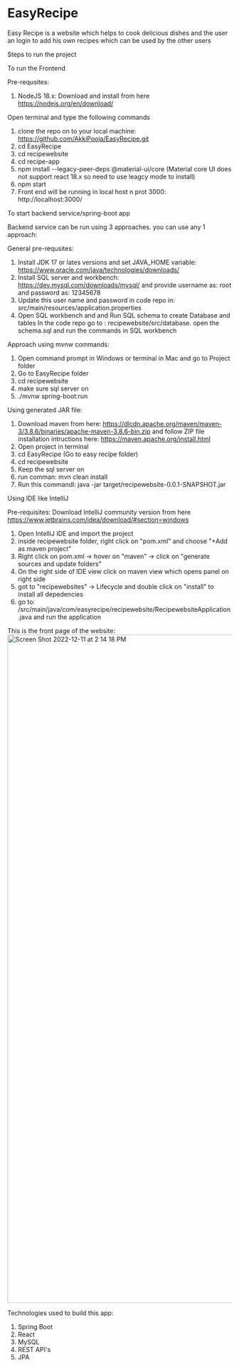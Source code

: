 # EasyRecipe
Easy Recipe is a website which helps to cook delicious dishes and the user an login to add his own recipes which can be used by the other users


Steps to run the project

To run the Frontend

Pre-requsites: 
1. NodeJS 18.x: Download and install from here https://nodejs.org/en/download/

Open terminal and type the following commands
1. clone the repo on to your local machine: https://github.com/AkkiPooja/EasyRecipe.git
2. cd EasyRecipe
3. cd recipewebsite
4. cd recipe-app 
5. npm install --legacy-peer-deps @material-ui/core   (Material core UI does not support react 18.x so need to use leagcy mode to install)
6. npm start
7. Front end will be running in local host n prot 3000: http://localhost:3000/

To start backend service/spring-boot app

Backend service can be run using 3 approaches. you can use any 1 approach:

General pre-requsites:

1. Install JDK 17 or lates versions and set JAVA_HOME variable: https://www.oracle.com/java/technologies/downloads/
2. Install SQL server and workbench: https://dev.mysql.com/downloads/mysql/ and provide username as: root and password as: 12345678 
3. Update this user name and password in code repo in: src/main/resources/application.properties
4. Open SQL workbench and and Run SQL schema to create Database and tables 
   In the code repo go to : recipewebsite/src/database.
   open the schema.sql and run the commands in SQL workbench

Approach using mvnw commands:

1. Open command prompt in Windows or terminal in Mac and go to Project folder
2. Go to EasyRecipe folder
3. cd recipewebsite
4. make sure sql server on
5. ./mvnw spring-boot:run

Using generated JAR file:

1. Download maven from here: https://dlcdn.apache.org/maven/maven-3/3.8.6/binaries/apache-maven-3.8.6-bin.zip  and follow ZIP file installation intructions here: https://maven.apache.org/install.html
2. Open project in terminal
3. cd EasyRecipe (Go to easy recipe folder)
4. cd recipewebsite
5. Keep the sql server on
6. run comman: mvn clean install
7. Run this commandl: java -jar target/recipewebsite-0.0.1-SNAPSHOT.jar

Using IDE like IntelliJ

Pre-requisites: Download IntelliJ community version from here https://www.jetbrains.com/idea/download/#section=windows

1. Open IntelliJ IDE and import the project
2. inside recipewebsite folder, right click on "pom.xml" and choose "+Add as maven project"
3. Right click on pom.xml -> hover on "maven" -> click on "generate sources and update folders"
4. On the right side of IDE view click on maven view which opens panel on right side
5. got to "recipewebsites" -> Lifecycle and double click on "install" to install all depedencies
6. go to: /src/main/java/com/easyrecipe/recipewebsite/RecipewebsiteApplication.java and run the application



This is the front page of the website:
<img width="1498" alt="Screen Shot 2022-12-11 at 2 14 18 PM" src="https://user-images.githubusercontent.com/113392025/206923969-bcbf0d14-8302-4643-8f06-f2c90ddc709a.png">


Technologies used to build this app:

1. Spring Boot 
2. React
3. MySQL 
4. REST API's
5. JPA



